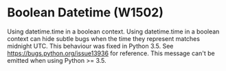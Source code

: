 # Boolean Datetime (W1502)

Using datetime.time in a boolean context. Using datetime.time in a
boolean context can hide subtle bugs when the time they represent
matches midnight UTC. This behaviour was fixed in Python 3.5. See
https://bugs.python.org/issue13936 for reference. This message can't be
emitted when using Python \>= 3.5.
